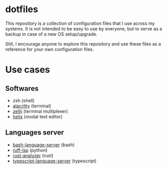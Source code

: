 # dotfiles

This repository is a collection of configuration files that I use across my 
systems. It is not intended to be easy to use by everyone, but to serve as a 
backup in case of a new OS setup/upgrade. 

Still, I encourage anyone to explore this repository and use these files as a 
reference for your own configuration files.

# Use cases

## Softwares

- zsh (shell)
- [alacritty](https://github.com/alacritty/alacritty) (terminal)
- [zellij](https://github.com/zellij-org/zellij) (terminal multiplexer)
- [helix](https://github.com/helix-editor/helix) (modal text editor)

## Languages server
- [bash-language-server](https://github.com/bash-lsp/bash-language-server) (bash)
- [ruff-lsp](https://github.com/astral-sh/ruff-lsp) (python)
- [rust-analyzer](https://github.com/rust-lang/rust-analyzer) (rust)
- [typescript-language-server](https://github.com/typescript-language-server/typescript-language-server) (typescript)
